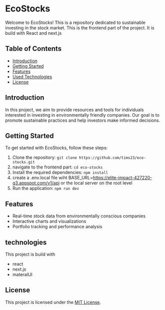 # EcoStocks
Welcome to EcoStocks! This is a repository dedicated to sustainable investing in the stock market. 
This is the frontend part of the project. It is build with React and next.js

## Table of Contents
- [Introduction](#introduction)
- [Getting Started](#getting-started)
- [Features](#features)
- [Used Technologies](#technologies)
- [License](#license)

## Introduction
In this project, we aim to provide resources and tools for individuals interested in investing in environmentally friendly companies. Our goal is to promote sustainable practices and help investors make informed decisions.

## Getting Started
To get started with EcoStocks, follow these steps:
1. Clone the repository: `git clone https://github.com/tims23/eco-stocks.git`
2. navigate to the frontend part: `cd eco-stocks`
3. Install the required dependencies: `npm install`
4. create a .env.local file wiht BASE_URL=https://elite-impact-427220-q3.appspot.com/v1/api or the local server on the root level
5. Run the application: `npm run dev`

## Features
- Real-time stock data from environmentally conscious companies
- Interactive charts and visualizations
- Portfolio tracking and performance analysis

## technologies
This project is build with
- react
- next.js
- materalUI

## License
This project is licensed under the [MIT License](LICENSE).
